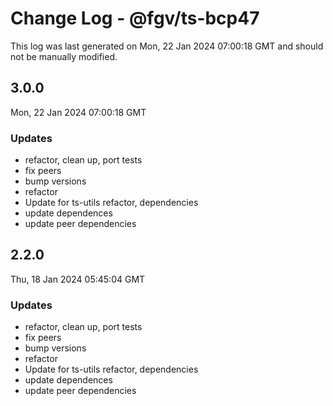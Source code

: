 # Change Log - @fgv/ts-bcp47

This log was last generated on Mon, 22 Jan 2024 07:00:18 GMT and should not be manually modified.

## 3.0.0
Mon, 22 Jan 2024 07:00:18 GMT

### Updates

- refactor, clean up, port tests
- fix peers
- bump versions
- refactor
- Update for ts-utils refactor, dependencies
- update dependences
- update peer dependencies

## 2.2.0
Thu, 18 Jan 2024 05:45:04 GMT

### Updates

- refactor, clean up, port tests
- fix peers
- bump versions
- refactor
- Update for ts-utils refactor, dependencies
- update dependences
- update peer dependencies


